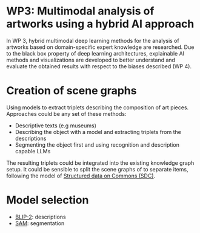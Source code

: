 # WP3: Multimodal analysis of artworks using a hybrid AI approach

In WP 3, hybrid multimodal deep learning methods for the analysis of artworks based on domain-specific expert knowledge are researched. 
Due to the black box property of deep learning architectures, explainable AI methods and visualizations are developed to better understand and evaluate the obtained results with respect to the biases described (WP 4).

# Creation of scene graphs

Using models to extract triplets describing the composition of art pieces.
Approaches could be any set of these methods:

* Descriptive texts (e.g museums)
* Describing the object with a model and extracting triplets from the descriptions
* Segmenting the object first and using recognition and description capable LLMs

The resulting triplets could be integrated into the existing knowledge graph setup.
It could be sensible to split the scene graphs of to separate items, following the model of [Structured data on Commons (SDC)](https://commons.wikimedia.org/wiki/Commons:Structured_data).

# Model selection

* [BLIP-2](https://huggingface.co/docs/transformers/main/model_doc/blip-2): descriptions
* [SAM](https://github.com/facebookresearch/segment-anything): segmentation